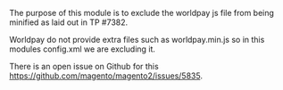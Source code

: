 The purpose of this module is to exclude the worldpay js file from being minified as laid out in TP #7382. 

Worldpay do not provide extra files such as worldpay.min.js so in this modules config.xml we are excluding it.

There is an open issue on Github for this https://github.com/magento/magento2/issues/5835. 
